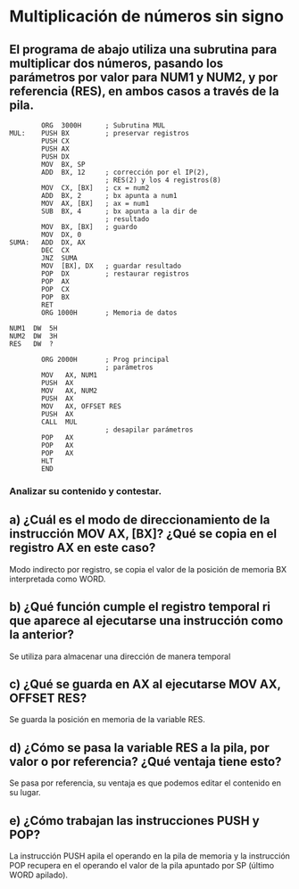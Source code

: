# Multiplicación de números sin signo
## El programa de abajo utiliza una subrutina para multiplicar dos números, pasando los parámetros por valor para NUM1 y NUM2, y por referencia (RES), en ambos casos a través de la pila.

```assembly
        ORG  3000H      ; Subrutina MUL 
MUL:    PUSH BX         ; preservar registros 
        PUSH CX 
        PUSH AX 
        PUSH DX 
        MOV  BX, SP  
        ADD  BX, 12     ; corrección por el IP(2), 
                        ; RES(2) y los 4 registros(8) 
        MOV  CX, [BX]   ; cx = num2 
        ADD  BX, 2      ; bx apunta a num1 
        MOV  AX, [BX]   ; ax = num1 
        SUB  BX, 4      ; bx apunta a la dir de 
                        ; resultado 
        MOV  BX, [BX]   ; guardo 
        MOV  DX, 0 
SUMA:   ADD  DX, AX 
        DEC  CX 
        JNZ  SUMA 
        MOV  [BX], DX   ; guardar resultado 
        POP  DX         ; restaurar registros 
        POP  AX 
        POP  CX 
        POP  BX 
        RET 
        ORG 1000H       ; Memoria de datos 

NUM1  DW  5H 
NUM2  DW  3H 
RES   DW  ? 
 
        ORG 2000H       ; Prog principal 
                        ; parámetros 
        MOV   AX, NUM1 
        PUSH  AX 
        MOV   AX, NUM2 
        PUSH  AX 
        MOV   AX, OFFSET RES     
        PUSH  AX 
        CALL  MUL 
                        ; desapilar parámetros 
        POP   AX 
        POP   AX 
        POP   AX 
        HLT 
        END 
```

### Analizar su contenido y contestar.
## a) ¿Cuál es el modo de direccionamiento de la instrucción MOV AX, [BX]? ¿Qué se copia en el registro AX en este caso?
Modo indirecto por registro, se copia el valor de la posición de memoria BX interpretada como WORD.
## b) ¿Qué función cumple el registro temporal ri que aparece al ejecutarse una instrucción como la anterior?
Se utiliza para almacenar una dirección de manera temporal
## c) ¿Qué se guarda en AX al ejecutarse MOV AX, OFFSET RES?
Se guarda la posición en memoria de la variable RES.
## d) ¿Cómo se pasa la variable RES a la pila, por valor o por referencia? ¿Qué ventaja tiene esto?
Se pasa por referencia, su ventaja es que podemos editar el contenido en su lugar.
## e) ¿Cómo trabajan las instrucciones PUSH y POP?
La instrucción PUSH apila el operando en la pila de memoria y la instrucción POP recupera en el operando el valor de la pila apuntado por SP (último WORD apilado).
